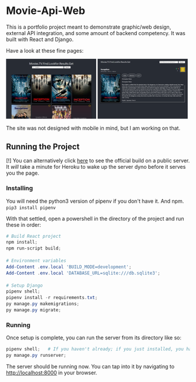 # Movie-Api-Web

This is a portfolio project meant to demonstrate graphic/web design, external API integration,
and some amount of backend competency. It was built with React and Django.

Have a look at these fine pages:

<span float="left">
  <img src="github-show/search-page.png" alt="search page" width="49%" />
  <img src="github-show/detail-page.png" alt="details page" width="49%" />
</span>

The site was not designed with mobile in mind, but I am working on that.

## Running the Project

[!] You can alternatively click [here](https://xpg-movie-api-web.herokuapp.com) to see
the official build on a public server. It *will* take a minute for Heroku to wake up the
server dyno before it serves you the page.

### Installing

You will need the python3 version of pipenv if you don't have it. And npm.  
`pip3 install pipenv`

With that settled, open a powershell in the directory of the project and run these in order:

```powershell
# Build React project
npm install;
npm run-script build;

# Environment variables
Add-Content .env.local 'BUILD_MODE=development';
Add-Content .env.local 'DATABASE_URL=sqlite:///db.sqlite3';

# Setup Django
pipenv shell;
pipenv install -r requirements.txt;
py manage.py makemigrations;
py manage.py migrate;
```

### Running

Once setup is complete, you can run the server from its directory like so:

```powershell
pipenv shell;   # If you haven't already; if you just installed, you have.
py manage.py runserver;
```

The server should be running now. You can tap into it by navigating to
[http://localhost:8000](http://localhost:8000) in your browser.
